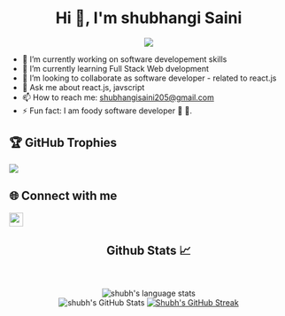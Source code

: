 <h1 align="center">Hi 👋, I'm shubhangi Saini</h1>

<div align="center">
 <img src="https://readme-typing-svg.herokuapp.com?font=Crimson+Text&pause=1000&color=29F742&background=9FFF3A00&center=true&vCenter=true&width=435&lines=FULL+STACK+WEB+DEVELOPER;MERN+DEVELOPER;QUICK+LEARNER"/>
 </div>


 - 🔭 I’m currently working on software developement skills
- 🌱 I’m currently learning Full Stack Web dvelopment
- 👯 I’m looking to collaborate as software developer - related to react.js
- 💬 Ask me about react.js, javscript
- 📫 How to reach me: shubhangisaini205@gmail.com
- ⚡ Fun fact: I am foody software developer 🍕 🍔.
 

## 🏆 GitHub Trophies
![](https://github-profile-trophy.vercel.app/?username=Shubhangisaini205&theme=radical&no-frame=false&no-bg=true&margin-w=4)




## 🌐 Connect with me 
<a href="https://www.linkedin.com/in/shubhangi-saini/">
<img height="25" src="https://img.shields.io/badge/LinkedIn-0077B5?style=for-the-badge&logo=linkedin&logoColor=white">
</a> 


<div align="center">
<h2>Github Stats 📈</h2>
  <br />
  
![shubh's language stats](https://github-readme-stats-qx8s.vercel.app/api/top-langs/?username=Shubhangisaini205&theme=vision-friendly-dark&hide_border=true&include_all_commits=true&count_private=true&layout=compact)
  <br/>
![shubh's GitHub Stats](https://github-readme-stats-qx8s.vercel.app/api?username=Shubhangisaini205&count_private=true&show_icons=true&theme=vision-friendly-dark&hide_border=true)
 [![Shubh's GitHub Streak](https://github-readme-streak-stats.herokuapp.com?user=Shubhangisaiini205&theme=vision-friendly-dark&border_radius=4.8&date_format=M%20j%5B%2C%20Y%5D)](https://git.io/streak-stats)
<br/>


<br/>

</div>
